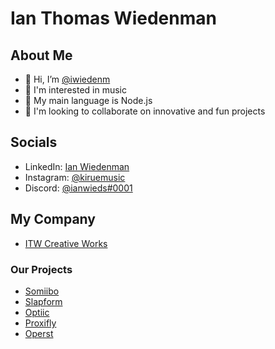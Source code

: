 # Ian Thomas Wiedenman

## About Me
- 👋 Hi, I’m [@iwiedenm](https://github.com/iwiedenm)
- 👀 I'm interested in music
- 🌱 My main language is Node.js
- 💞️ I'm looking to collaborate on innovative and fun projects

## Socials
- LinkedIn: [Ian Wiedenman](https://www.linkedin.com/in/ian-wiedenman/)
- Instagram: [@kiruemusic](https://instagram.com/kiruemusic)
- Discord: [@ianwieds#0001](https://discord.com/users/549076304830660619)

## My Company
- [ITW Creative Works](https://itwcreativeworks.com)

### Our Projects
- [Somiibo](https://somiibo.com)
- [Slapform](https://slapform.com)
- [Optiic](https://optiic.com)
- [Proxifly](https://proxifly.com)
- [Operst](https://operstagency.com)

<!---
iwiedenm/iwiedenm is a ✨ special ✨ repository because its `README.md` (this file) appears on your GitHub profile.
You can click the Preview link to take a look at your changes.
--->
